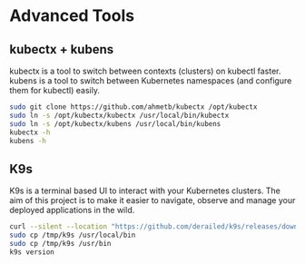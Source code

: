 # Advanced Tools
## kubectx + kubens
kubectx is a tool to switch between contexts (clusters) on kubectl faster.  
kubens is a tool to switch between Kubernetes namespaces (and configure them for kubectl) easily.
``` bash
sudo git clone https://github.com/ahmetb/kubectx /opt/kubectx
sudo ln -s /opt/kubectx/kubectx /usr/local/bin/kubectx
sudo ln -s /opt/kubectx/kubens /usr/local/bin/kubens
kubectx -h
kubens -h
```
## K9s
K9s is a terminal based UI to interact with your Kubernetes clusters. The aim of this project is to make it easier to navigate, observe and manage your deployed applications in the wild.
``` bash
curl --silent --location "https://github.com/derailed/k9s/releases/download/v0.31.5/k9s_Linux_amd64.tar.gz" | tar xz -C /tmp
sudo cp /tmp/k9s /usr/local/bin
sudo cp /tmp/k9s /usr/bin
k9s version
```